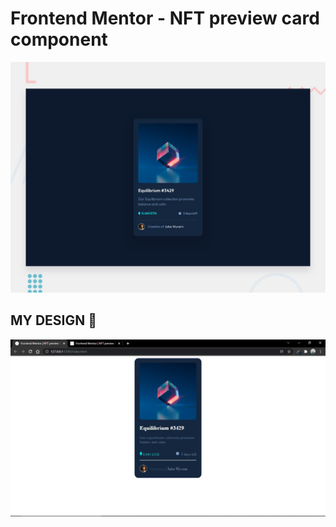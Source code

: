 # Frontend Mentor - NFT preview card component

![Design preview for the NFT preview card component coding challenge](./design/desktop-preview.jpg)

## MY DESIGN 👋

![MY FINAL DESIGN](./images/my-final-design.png)
